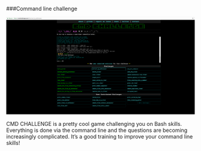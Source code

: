 ###Command line challenge

![cmd challenge](cmd%20challenge.png)

CMD CHALLENGE is a pretty cool game challenging you on Bash skills. Everything is done via the command line and the questions are becoming increasingly complicated. It’s a good training to improve your command line skills!
